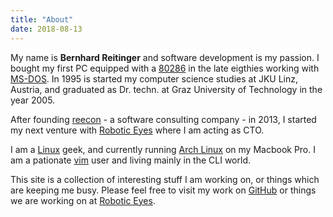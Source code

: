 ```yaml
---
title: "About"
date: 2018-08-13
---
```


My name is **Bernhard Reitinger** and software development is my passion. I bought my first PC
equipped with a [80286](https://en.wikipedia.org/wiki/Intel_80286) in the late eigthies working with
[MS-DOS](https://en.wikipedia.org/wiki/MS-DOS). In 1995 is started my computer science studies at
JKU Linz, Austria, and graduated as Dr. techn. at Graz University of Technology in the year 2005.

After founding [reecon](https://www.reecon.at) - a software consulting company - in 2013, I started my
next venture with [Robotic Eyes](https://www.robotic-eyes.com) where I am acting as CTO.

I am a [Linux](https://en.wikipedia.org/wiki/Linux) geek, and currently running [Arch Linux](https://www.archlinux.org/)
on my Macbook Pro. I am a pationate [vim](https://www.vim.org/) user and living mainly in the CLI
world.

This site is a collection of interesting stuff I am working on, or things which are keeping me busy.
Please feel free to visit my work on [GitHub](https:/github.com/breiting) or things we are working
on at [Robotic Eyes](https://github.com/roboticeyes).
